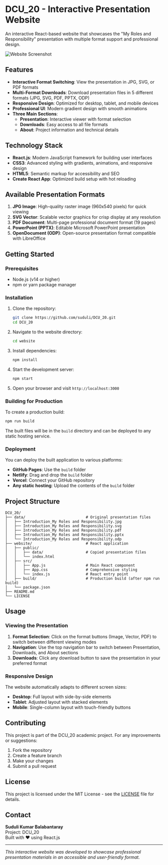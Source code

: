 # DCU_20 - Interactive Presentation Website

An interactive React-based website that showcases the "My Roles and Responsibility" presentation with multiple format support and professional design.

![Website Screenshot](https://github.com/user-attachments/assets/29b43084-e565-46f7-9f69-4b83ab65745c)

## Features

- **Interactive Format Switching**: View the presentation in JPG, SVG, or PDF formats
- **Multi-Format Downloads**: Download presentation files in 5 different formats (JPG, SVG, PDF, PPTX, ODP)
- **Responsive Design**: Optimized for desktop, tablet, and mobile devices
- **Professional UI**: Modern gradient design with smooth animations
- **Three Main Sections**:
  - **Presentation**: Interactive viewer with format selection
  - **Downloads**: Easy access to all file formats
  - **About**: Project information and technical details

## Technology Stack

- **React.js**: Modern JavaScript framework for building user interfaces
- **CSS3**: Advanced styling with gradients, animations, and responsive design
- **HTML5**: Semantic markup for accessibility and SEO
- **Create React App**: Optimized build setup with hot reloading

## Available Presentation Formats

1. **JPG Image**: High-quality raster image (960x540 pixels) for quick viewing
2. **SVG Vector**: Scalable vector graphics for crisp display at any resolution
3. **PDF Document**: Multi-page professional document format (19 pages)
4. **PowerPoint (PPTX)**: Editable Microsoft PowerPoint presentation
5. **OpenDocument (ODP)**: Open-source presentation format compatible with LibreOffice

## Getting Started

### Prerequisites

- Node.js (v14 or higher)
- npm or yarn package manager

### Installation

1. Clone the repository:
   ```bash
   git clone https://github.com/suduli/DCU_20.git
   cd DCU_20
   ```

2. Navigate to the website directory:
   ```bash
   cd website
   ```

3. Install dependencies:
   ```bash
   npm install
   ```

4. Start the development server:
   ```bash
   npm start
   ```

5. Open your browser and visit `http://localhost:3000`

### Building for Production

To create a production build:

```bash
npm run build
```

The built files will be in the `build` directory and can be deployed to any static hosting service.

### Deployment

You can deploy the built application to various platforms:

- **GitHub Pages**: Use the `build` folder
- **Netlify**: Drag and drop the `build` folder
- **Vercel**: Connect your GitHub repository
- **Any static hosting**: Upload the contents of the `build` folder

## Project Structure

```
DCU_20/
├── data/                           # Original presentation files
│   ├── Introduction_My Roles and Responsibility.jpg
│   ├── Introduction_My Roles and Responsibility.svg
│   ├── Introduction_My Roles and Responsibility.pdf
│   ├── Introduction_My Roles and Responsibility.pptx
│   └── Introduction_My Roles and Responsibility.odp
├── website/                        # React application
│   ├── public/
│   │   ├── data/                   # Copied presentation files
│   │   └── index.html
│   ├── src/
│   │   ├── App.js                  # Main React component
│   │   ├── App.css                 # Comprehensive styling
│   │   └── index.js                # React entry point
│   ├── build/                      # Production build (after npm run build)
│   └── package.json
├── README.md
└── LICENSE
```

## Usage

### Viewing the Presentation

1. **Format Selection**: Click on the format buttons (Image, Vector, PDF) to switch between different viewing modes
2. **Navigation**: Use the top navigation bar to switch between Presentation, Downloads, and About sections
3. **Downloads**: Click any download button to save the presentation in your preferred format

### Responsive Design

The website automatically adapts to different screen sizes:
- **Desktop**: Full layout with side-by-side elements
- **Tablet**: Adjusted layout with stacked elements
- **Mobile**: Single-column layout with touch-friendly buttons

## Contributing

This project is part of the DCU_20 academic project. For any improvements or suggestions:

1. Fork the repository
2. Create a feature branch
3. Make your changes
4. Submit a pull request

## License

This project is licensed under the MIT License - see the [LICENSE](LICENSE) file for details.

## Contact

**Suduli Kumar Balabantaray**  
Project: DCU_20  
Built with ❤️ using React.js

---

*This interactive website was developed to showcase professional presentation materials in an accessible and user-friendly format.*